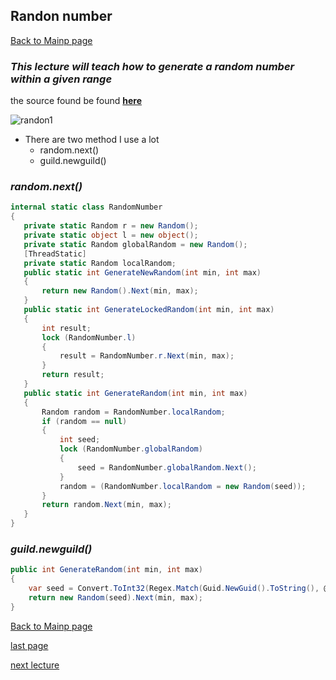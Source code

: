 ## Randon number
[Back to Mainp page](https://github.com/Dokidok1/new1000)

### *This lecture will teach how to generate a random number within a given range*

the source found be found **[here](https://stackoverflow.com/questions/2706500/how-do-i-generate-a-random-int-number)**

![randon1](https://i2.wp.com/css-tricks.com/wp-content/csstricks-uploads/genrandom.png?resize=482%2C263)
* There are two method I use a lot 
  * random.next()
  * guild.newguild()
  
 ### *random.next()*
 
 ```c#
 internal static class RandomNumber
{
    private static Random r = new Random();
    private static object l = new object();
    private static Random globalRandom = new Random();
    [ThreadStatic]
    private static Random localRandom;
    public static int GenerateNewRandom(int min, int max)
    {
        return new Random().Next(min, max);
    }
    public static int GenerateLockedRandom(int min, int max)
    {
        int result;
        lock (RandomNumber.l)
        {
            result = RandomNumber.r.Next(min, max);
        }
        return result;
    }
    public static int GenerateRandom(int min, int max)
    {
        Random random = RandomNumber.localRandom;
        if (random == null)
        {
            int seed;
            lock (RandomNumber.globalRandom)
            {
                seed = RandomNumber.globalRandom.Next();
            }
            random = (RandomNumber.localRandom = new Random(seed));
        }
        return random.Next(min, max);
    }
}
```


### *guild.newguild()*

```c#
public int GenerateRandom(int min, int max)
{
    var seed = Convert.ToInt32(Regex.Match(Guid.NewGuid().ToString(), @"\d+").Value);
    return new Random(seed).Next(min, max);
}
```

[Back to Mainp page](https://github.com/Dokidok1/new1000)

[last page](https://github.com/Dokidok1/new1000/blob/master/md_files/c%23_class.md)

[next lecture](https://github.com/Dokidok1/new1000/blob/master/md_files/recursion.md)
